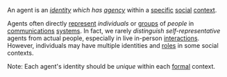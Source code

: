 An agent is an *[identity](https://github.com/gcassel/Modular-Organization-Terminology/blob/master/terms/identity.md) which has [agency](https://github.com/gcassel/Modular-Organization-Terminology/blob/master/terms/agency.md)* within a [specific](https://github.com/gcassel/Modular-Organization-Terminology/blob/master/terms/specific.md) [social](https://github.com/gcassel/Modular-Organization-Terminology/blob/master/terms/social.md) [context](https://github.com/gcassel/Modular-Organization-Terminology/blob/master/terms/context.md).   

Agents often directly [represent](https://github.com/gcassel/Modular-Organization-Terminology/blob/master/terms/representation.md) *individuals* or [groups](https://github.com/gcassel/Modular-Organization-Terminology/blob/master/terms/group.md) of *people* in [communications](https://github.com/gcassel/Modular-Organization-Terminology/blob/master/terms/communication.md) [systems](https://github.com/gcassel/Modular-Organization-Terminology/blob/master/terms/system.md).  In fact, we rarely *distinguish* *self-representative* agents from actual people, especially in live in-person [interactions](https://github.com/gcassel/Modular-Organization-Terminology/blob/master/terms/interaction.md).   However, individuals may have multiple identities and [roles](https://github.com/gcassel/Modular-Organization-Terminology/blob/master/terms/role.md) in some social contexts. 

Note: Each agent's identity should be *unique* within each [formal](https://github.com/gcassel/Modular-Organization-Terminology/blob/master/terms/form.md) context.  
